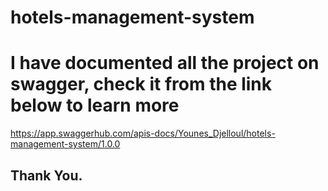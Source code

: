 # hotels-management-system

# I have documented all the project on swagger, check it from the link below to learn more

https://app.swaggerhub.com/apis-docs/Younes_Djelloul/hotels-management-system/1.0.0

## Thank You.
